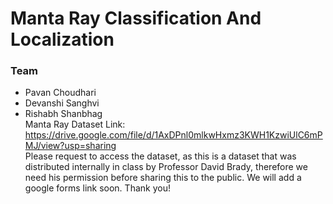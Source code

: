 # Manta Ray Classification And Localization
### Team
- Pavan Choudhari
- Devanshi Sanghvi
- Rishabh Shanbhag          
Manta Ray Dataset Link: https://drive.google.com/file/d/1AxDPnl0mlkwHxmz3KWH1KzwiUlC6mPMJ/view?usp=sharing          
Please request to access the dataset, as this is a dataset that was distributed internally in class by Professor David Brady, therefore we need his permission before sharing this to the public. We will add a google forms link soon. Thank you!      
